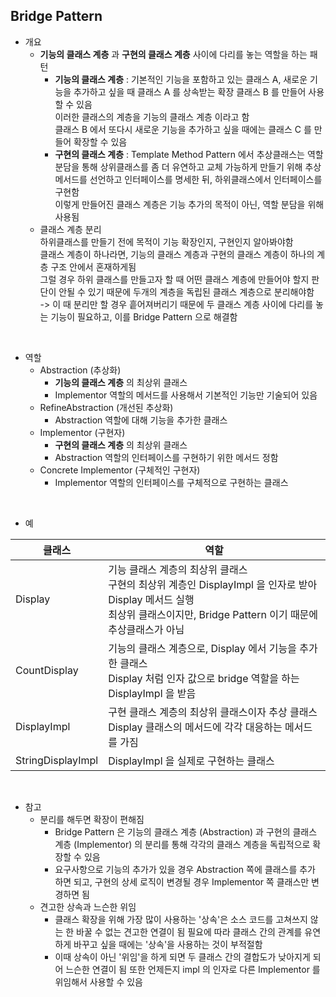 ## Bridge Pattern

+ 개요
  + <b>기능의 클래스 계층</b> 과 <b>구현의 클래스 계층</b> 사이에 다리를 놓는 역할을 하는 패턴
    + <b>기능의 클래스 계층</b> : 기본적인 기능을 포함하고 있는 클래스 A, 새로운 기능을 추가하고 싶을 때 클래스 A 를 상속받는 확장 클래스 B 를 만들어 사용할 수 있음
    <br> 이러한 클래스의 계층을 기능의 클래스 계층 이라고 함
    <br> 클래스 B 에서 또다시 새로운 기능을 추가하고 싶을 때에는 클래스 C 를 만들어 확장할 수 있음
    + <b>구현의 클래스 계층</b> : Template Method Pattern 에서 추상클래스는 역할 분담을 통해 상위클래스를 좀 더 유연하고 교체 가능하게 만들기 위해 추상 메서드를 선언하고 인터페이스를 명세한 뒤, 하위클래스에서 인터페이스를 구현함
    <br> 이렇게 만들어진 클래스 계층은 기능 추가의 목적이 아닌, 역할 분담을 위해 사용됨
  + 클래스 계층 분리
    <br> 하위클래스를 만들기 전에 목적이 기능 확장인지, 구현인지 알아봐야함
    <br> 클래스 계층이 하나라면, 기능의 클래스 계층과 구현의 클래스 계층이 하나의 계층 구조 안에서 혼재하게됨
    <br> 그럴 경우 하위 클래스를 만들고자 할 때 어떤 클래스 계층에 만들어야 할지 판단이 안될 수 있기 때문에 두개의 계층을 독립된 클래스 계층으로 분리해야함
    <br> -> 이 때 분리만 할 경우 흩어져버리기 때문에 두 클래스 계층 사이에 다리를 놓는 기능이 필요하고, 이를 Bridge Pattern 으로 해결함

<br>

+ 역할
  + Abstraction (추상화)
    + <b>기능의 클래스 계층</b> 의 최상위 클래스
    + Implementor 역할의 메서드를 사용해서 기본적인 기능만 기술되어 있음
  + RefineAbstraction (개선된 추상화)
    + Abstraction 역할에 대해 기능을 추가한 클래스
  + Implementor (구현자)
    + <b>구현의 클래스 계층</b> 의 최상위 클래스
    + Abstraction 역할의 인터페이스를 구현하기 위한 메서드 정함
  + Concrete Implementor (구체적인 구현자)
    + Implementor 역할의 인터페이스를 구체적으로 구현하는 클래스


<br>

+ 예

| 클래스               | 역할                                                                                                                       | 
|-------------------|--------------------------------------------------------------------------------------------------------------------------|
| Display           | 기능 클래스 계층의 최상위 클래스 <br> 구현의 최상위 계층인 DisplayImpl 을 인자로 받아 Display 메서드 실행 <br> 최상위 클래스이지만, Bridge Pattern 이기 때문에 추상클래스가 아님 |
| CountDisplay      | 기능의 클래스 계층으로, Display 에서 기능을 추가한 클래스 <br> Display 처럼 인자 값으로 bridge 역할을 하는 DisplayImpl 을 받음                               |
| DisplayImpl       | 구현 클래스 계층의 최상위 클래스이자 추상 클래스 <br> Display 클래스의 메서드에 각각 대응하는 메서드를 가짐                                                       |
| StringDisplayImpl | DisplayImpl 을 실제로 구현하는 클래스                                                                                               |
<br>

+ 참고
  + 분리를 해두면 확장이 편해짐
    + Bridge Pattern 은 기능의 클래스 계층 (Abstraction) 과 구현의 클래스 계층 (Implementor) 의 분리를 통해 
      각각의 클래스 계층을 독립적으로 확장할 수 있음 
    + 요구사항으로 기능의 추가가 있을 경우 Abstraction 쪽에 클래스를 추가 하면 되고,
      구현의 상세 로직이 변경될 경우 Implementor 쪽 클래스만 변경하면 됨
  + 견고한 상속과 느슨한 위임
    + 클래스 확장을 위해 가장 많이 사용하는 '상속'은 소스 코드를 고쳐쓰지 않는 한 바꿀 수 없는 견고한 연결이 됨
      필요에 따라 클래스 간의 관계를 유연하게 바꾸고 싶을 때에는 '상속'을 사용하는 것이 부적절함
    + 이때 상속이 아닌 '위임'을 하게 되면 두 클래스 간의 결합도가 낮아지게 되어 느슨한 연결이 됨
      또한 언제든지 impl 의 인자로 다른 Implementor 를 위임해서 사용할 수 있음